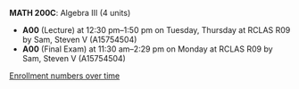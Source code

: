 **MATH 200C**: Algebra III (4 units)

- **A00** (Lecture) at 12:30 pm–1:50 pm on Tuesday, Thursday at RCLAS R09 by Sam, Steven V (A15754504)
- **A00** (Final Exam) at 11:30 am–2:29 pm on Monday at RCLAS R09 by Sam, Steven V (A15754504)

[Enrollment numbers over time](./MATH200C.tsv)
